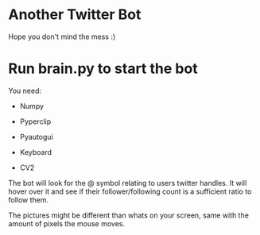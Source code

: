 # Another Twitter Bot
Hope you don't mind the mess :)

# Run brain.py to start the bot

You need:

- Numpy

- Pyperclip

- Pyautogui

- Keyboard

- CV2

The bot will look for the @ symbol relating to users twitter handles. It will hover over it and see if their follower/following count is a sufficient ratio to follow them.

The pictures might be different than whats on your screen, same with the amount of pixels the mouse moves.
